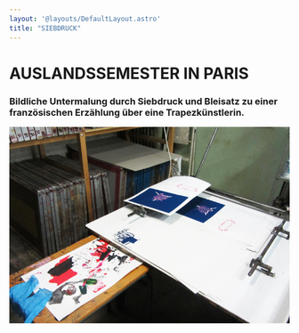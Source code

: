```yaml
---
layout: '@layouts/DefaultLayout.astro'
title: "SIEBDRUCK"
---
```


# AUSLANDSSEMESTER IN PARIS

### Bildliche Untermalung durch Siebdruck und Bleisatz zu einer französischen Erzählung über eine Trapezkünstlerin.


![Quallen_Paris_Anfang_2](../../assets/Quallen_Paris_Anfang_2.jpg)